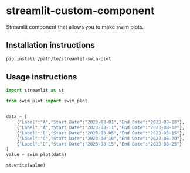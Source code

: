 # streamlit-custom-component

Streamlit component that allows you to make swim plots.

## Installation instructions

```sh
pip install /path/to/streamlit-swim-plot
```

## Usage instructions

```python
import streamlit as st

from swim_plot import swim_plot 


data = [
    {"Label":"A","Start Date":"2023-08-01","End Date":"2023-08-10"},
    {"Label":"A","Start Date":"2023-08-11","End Date":"2023-08-12"},
    {"Label":"B","Start Date":"2023-08-05","End Date":"2023-08-15"},
    {"Label":"C","Start Date":"2023-08-10","End Date":"2023-08-20"},
    {"Label":"D","Start Date":"2023-08-15","End Date":"2023-08-25"}
]
value = swim_plot(data)

st.write(value)
```